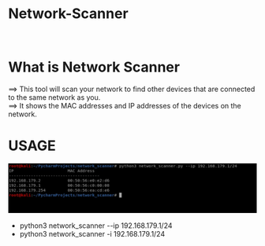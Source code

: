 # Network-Scanner
<br>

# What is Network Scanner

==> This tool will scan your network to find other devices that are connected to the same network as you. <br>
==> It shows the MAC addresses and IP addresses of the devices on the network. <br>

# USAGE


![](ScreenShot.jpeg)

<ul>
  <li>
    python3 network_scanner --ip 192.168.179.1/24
  </li>
  <li>
    python3 network_scanner -i 192.168.179.1/24
  </li>
</ul>
